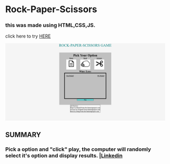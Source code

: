 # Rock-Paper-Scissors

<h3>this was made using HTML,CSS,JS. </h3>
  
click here to try <a href="https://rivveneyes.github.io/Rock-Paper-Scissors/">HERE</a><br>

<img  src="Rock-Paper-Scissors.png" alt="photo of Rock-Paper-Scissors game" >
<br>
<h2>SUMMARY</h2>
<h3>Pick a option and "click" play, the computer will randomly select it's option and display results. |<a href="https://www.linkedin.com/in/joshua-garica-04351520b/">Linkedin
  </a></h3>




